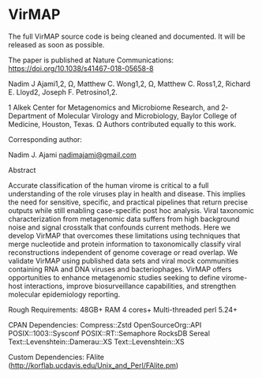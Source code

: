 # VirMAP

The full VirMAP source code is being cleaned and documented. It will be released as soon as possible. 

The paper is published at Nature Communications:
https://doi.org/10.1038/s41467-018-05658-8

Nadim J Ajami1,2, Ω, Matthew C. Wong1,2, Ω, Matthew C. Ross1,2, Richard E. Lloyd2, Joseph F. Petrosino1,2.
 
1 Alkek Center for Metagenomics and Microbiome Research, and 2­ Department of Molecular Virology and Microbiology, Baylor College of Medicine, Houston, Texas.
Ω ­Authors contributed equally to this work.
 
Corresponding author:
 
Nadim J. Ajami
nadimajami@gmail.com
 
Abstract
 
Accurate classification of the human virome is critical to a full understanding of the role viruses play in health and disease. This implies the need for sensitive, specific, and practical pipelines that return precise outputs while still enabling case-specific post hoc analysis. Viral taxonomic characterization from metagenomic data suffers from high background noise and signal crosstalk that confounds current methods. Here we develop VirMAP that overcomes these limitations using techniques that merge nucleotide and protein information to taxonomically classify viral reconstructions independent of genome coverage or read overlap. We validate VirMAP using published data sets and viral mock communities containing RNA and DNA viruses and bacteriophages. VirMAP offers opportunities to enhance metagenomic studies seeking to define virome-host interactions, improve biosurveillance capabilities, and strengthen molecular epidemiology reporting.


Rough Requirements:
48GB+ RAM
4 cores+
Multi-threaded perl 5.24+


CPAN Dependencies:
Compress::Zstd
OpenSourceOrg::API
POSIX::1003::Sysconf
POSIX::RT::Semaphore
RocksDB
Sereal
Text::Levenshtein::Damerau::XS
Text::Levenshtein::XS
 

Custom Dependencies:
FAlite (http://korflab.ucdavis.edu/Unix_and_Perl/FAlite.pm)
